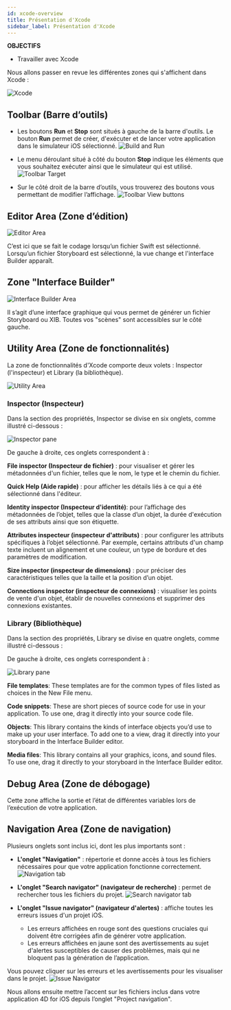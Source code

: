 ```yaml
---
id: xcode-overview
title: Présentation d'Xcode
sidebar_label: Présentation d'Xcode
---
```

<div class = "objectives"> 

**OBJECTIFS**

* Travailler avec Xcode</div> 

Nous allons passer en revue les différentes zones qui s'affichent dans Xcode :

![Xcode](assets/customize-with-xcode/Discover-Xcode-4D-for-iOS.png)

## Toolbar (Barre d’outils)

* Les boutons **Run** et **Stop** sont situés à gauche de la barre d'outils. Le bouton **Run** permet de créer, d'exécuter et de lancer votre application dans le simulateur iOS sélectionné. ![Build and Run](assets/customize-with-xcode/Toolbar-Build-and-Run-Xcode-4D-for-iOS.png)

* Le menu déroulant situé à côté du bouton **Stop** indique les éléments que vous souhaitez exécuter ainsi que le simulateur qui est utilisé. ![Toolbar Target](assets/customize-with-xcode/Toolbar-Target-simulator-Xcode-4D-for-iOS.png)

* Sur le côté droit de la barre d’outils, vous trouverez des boutons vous permettant de modifier l’affichage. ![Toolbar View buttons](assets/customize-with-xcode/Toolbar-View-buttons-Xcode-4D-for-iOS.png)

## Editor Area (Zone d’édition)

![Editor Area](assets/customize-with-xcode/Editor-Xcode-4D-for-iOS.png)

C’est ici que se fait le codage lorsqu’un fichier Swift est sélectionné. Lorsqu’un fichier Storyboard est sélectionné, la vue change et l'interface Builder apparaît.

## Zone "Interface Builder"

![Interface Builder Area](assets/customize-with-xcode/Interface-Builder-Xcode-4D-for-iOS.png)

Il s’agit d’une interface graphique qui vous permet de générer un fichier Storyboard ou XIB. Toutes vos "scènes" sont accessibles sur le côté gauche.

## Utility Area (Zone de fonctionnalités)

La zone de fonctionnalités d'Xcode comporte deux volets : Inspector (l'inspecteur) et Library (la bibliothèque).

![Utility Area](assets/customize-with-xcode/Utility-Xcode-4D-for-iOS.png)

### Inspector (Inspecteur)

Dans la section des propriétés, Inspector se divise en six onglets, comme illustré ci-dessous :

![Inspector pane](assets/customize-with-xcode/Xcode-Inspector-pane.png)

De gauche à droite, ces onglets correspondent à :

**File inspector (Inspecteur de fichier)** : pour visualiser et gérer les métadonnées d'un fichier, telles que le nom, le type et le chemin du fichier.

**Quick Help (Aide rapide)** : pour afficher les détails liés à ce qui a été sélectionné dans l'éditeur.

**Identity inspector (Inspecteur d'identité)**: pour l’affichage des métadonnées de l’objet, telles que la classe d’un objet, la durée d'exécution de ses attributs ainsi que son étiquette.

**Attributes inspecteur (inspecteur d'attributs)** : pour configurer les attributs spécifiques à l’objet sélectionné. Par exemple, certains attributs d'un champ texte incluent un alignement et une couleur, un type de bordure et des paramètres de modification.

**Size inspector (inspecteur de dimensions)** : pour préciser des caractéristiques telles que la taille et la position d’un objet.

**Connections inspector (inspecteur de connexions)** : visualiser les points de vente d'un objet, établir de nouvelles connexions et supprimer des connexions existantes.

### Library (Bibliothèque)

Dans la section des propriétés, Library se divise en quatre onglets, comme illustré ci-dessous :

De gauche à droite, ces onglets correspondent à :

![Library pane](assets/customize-with-xcode/Xcode-Library-pane.png)

**File templates**: These templates are for the common types of files listed as choices in the New File menu.

**Code snippets**: These are short pieces of source code for use in your application. To use one, drag it directly into your source code file.

**Objects**: This library contains the kinds of interface objects you’d use to make up your user interface. To add one to a view, drag it directly into your storyboard in the Interface Builder editor.

**Media files**: This library contains all your graphics, icons, and sound files. To use one, drag it directly to your storyboard in the Interface Builder editor.

## Debug Area (Zone de débogage)

Cette zone affiche la sortie et l’état de différentes variables lors de l’exécution de votre application.

## Navigation Area (Zone de navigation)

Plusieurs onglets sont inclus ici, dont les plus importants sont :

* **L'onglet "Navigation"** : répertorie et donne accès à tous les fichiers nécessaires pour que votre application fonctionne correctement. ![Navigation tab](assets/customize-with-xcode/Project-Navigation-Editor-Xcode-4D-for-iOS.png)

* **L'onglet "Search navigator" (navigateur de recherche)** : permet de rechercher tous les fichiers du projet. ![Search navigator tab](assets/customize-with-xcode/Search-Navigator-Xcode-4D-for-iOS.png)

* **L'onglet "Issue navigator" (navigateur d'alertes)** : affiche toutes les erreurs issues d'un projet iOS.
    
    * Les erreurs affichées en rouge sont des questions cruciales qui doivent être corrigées afin de générer votre application. 
    * Les erreurs affichées en jaune sont des avertissements au sujet d'alertes susceptibles de causer des problèmes, mais qui ne bloquent pas la génération de l’application. 

Vous pouvez cliquer sur les erreurs et les avertissements pour les visualiser dans le projet. ![Issue Navigator](assets/customize-with-xcode/Issue-Navigator-Xcode-4D-for-iOS.png)

Nous allons ensuite mettre l’accent sur les fichiers inclus dans votre application 4D for iOS depuis l’onglet "Project navigation".